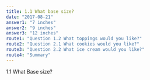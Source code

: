 ```yaml
---
title: 1.1 What base size?
date: "2017-08-21"
answer1: "7 inches"
answer2: "9 inches"
answer3: "12 inches"
route1: "Question 1.2 What toppings would you like?"
route2: "Question 2.1 What cookies would you like?"
route3: "Question 2.2 What ice cream would you like?"
route4: "Summary" 
---
```


1.1 What Base size?
